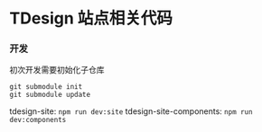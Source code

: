 # TDesign 站点相关代码

### 开发

初次开发需要初始化子仓库
```
git submodule init 
git submodule update
```

tdesign-site: `npm run dev:site`
tdesign-site-components: `npm run dev:components`
